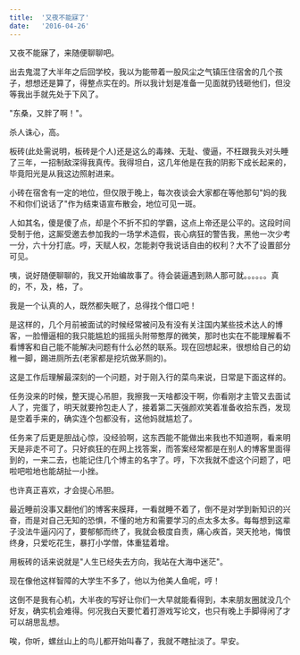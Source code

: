 ```yaml
---
title:  '又夜不能寐了'
date:   '2016-04-26'
---
```


又夜不能寐了，来随便聊聊吧。

出去鬼混了大半年之后回学校，我以为能带着一股风尘之气镇压住宿舍的几个孩子，想想还是算了，得整点实在的。所以我计划是准备一见面就扔钱砸他们，但没等我出手就先处于下风了。

"东桑，又胖了啊！"。

杀人诛心，高。

板砖(此处需说明，板砖是个人)还是这么的毒辣、无耻、傻逼，不枉跟我头对头睡了三年，一招制敌深得我真传。我得坦白，这几年他是在我的阴影下成长起来的，毕竟阳光是从我这边照射进来。

小砖在宿舍有一定的地位，但仅限于晚上，每次夜谈会大家都在等他那句"妈的我不和你们说话了"作为结束语宣布散会，地位可见一斑。

人如其名，傻是傻了点，却是个不折不扣的学霸，这点上帝还是公平的。这段时间受制于他，这厮受邀去参加我的一场学术造假，丧心病狂的警告我，黑他一次少考一分，六十分打底。哼，天赋人权，怎能剥夺我说话自由的权利？大不了设置部分可见。

咦，说好随便聊聊的，我又开始编故事了。待会装逼遇到熟人那可就。。。。。。真的，不，及，格，了。

我是一个认真的人，既然都失眠了，总得找个借口吧！

是这样的，几个月前被面试的时候经常被问及有没有关注国内某些技术达人的博客，一脸懵逼相的我只能尴尬的摇摇头附带憨厚的微笑，那时也实在不能理解看不看博客和自己能不能解决问题有什么必然的联系。现在回想起来，很想给自己的幼稚一脚，踢进厕所去(老家都是挖坑做茅厕的)。

这是工作后理解最深刻的一个问题，对于刚入行的菜鸟来说，日常是下面这样的。

任务没来的时候，整天提心吊胆，我擦我一天啥都没干啊，你看刚才主管又去面试人了，完蛋了，明天就要拎包走人了，接着第二天强颜欢笑着准备收拾东西，发现是空着手来的，确实连个包都没有，这他妈就尴尬了。

任务来了后更是胆战心惊，没经验啊，这东西能不能做出来我也不知道啊，看来明天是非走不可了。只好疯狂的在网上找答案，而答案经常都是在别人的博客里面得到的，一来二去，也能记住几个博主的名字了。哼，下次我就不虚这个问题了，吧啦吧啦地也能胡扯一小挫。

也许真正喜欢，才会提心吊胆。

最近睡前没事又翻他们的博客来膜拜，一看就睡不着了，倒不是对学到新知识的兴奋，而是对自己无知的恐惧，不懂的地方和需要学习的点太多太多。每每想到这辈子没法牛逼闪闪了，要郁郁而终了，我就会极度自责，痛心疾首，哭天抢地，悔恨终身，只爱吃花生，暴打小学僧，体重猛着增。

用板砖的话来说就是"人生已经失去方向，我站在大海中迷茫"。

现在像他这样智障的大学生不多了，他以为他美人鱼呢，哼！

这倒不是我有心机，大半夜的写好让你们一大早就能看得到，本来朋友圈就没几个好友，确实机会难得。何况我白天要忙着打游戏写论文，也只有晚上手脚得闲了才可以胡思乱想。

唉，你听，螺丝山上的鸟儿都开始叫春了，我就不瞎扯淡了。早安。
